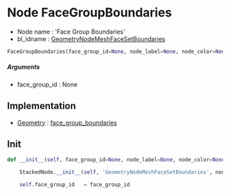 # Node FaceGroupBoundaries

- Node name : 'Face Group Boundaries'
- bl_idname : [GeometryNodeMeshFaceSetBoundaries](https://docs.blender.org/api/current/bpy.types.{bl_idname}.html)


``` python
FaceGroupBoundaries(face_group_id=None, node_label=None, node_color=None)
```
##### Arguments

- face_group_id : None

## Implementation

- [Geometry](/docs/GeoNodes/Geometry.md) : [face_group_boundaries](/docs/GeoNodes/Geometry.md#face_group_boundaries)

## Init

``` python
def __init__(self, face_group_id=None, node_label=None, node_color=None):

    StackedNode.__init__(self, 'GeometryNodeMeshFaceSetBoundaries', node_label=node_label, node_color=node_color)

    self.face_group_id   = face_group_id
```
